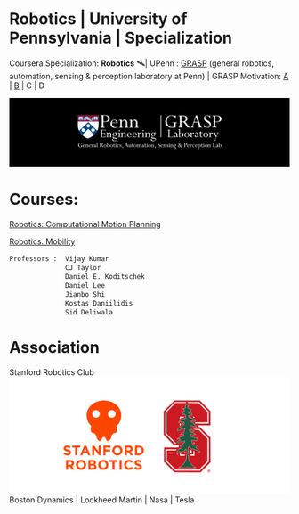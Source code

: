 # Robotics | University of Pennsylvania | Specialization
Coursera Specialization: <b>Robotics</b> 🛰| UPenn : [GRASP](https://www.grasp.upenn.edu/) (general robotics, automation, sensing & perception laboratory at Penn) | GRASP Motivation: [A](https://youtu.be/YQIMGV5vtd4) | [B](https://youtu.be/_sUeGC-8dyk) | C | D

<img src="https://github.com/SKKSaikia/roboticsPenn/blob/master/res/logo-grasp_banner.png">

# Courses:

[Robotics: Computational Motion Planning](https://www.coursera.org/learn/robotics-motion-planning/)

[Robotics: Mobility](https://www.coursera.org/learn/robotics-mobility/)

    Professors :  Vijay Kumar
                  CJ Taylor
                  Daniel E. Koditschek
                  Daniel Lee
                  Jianbo Shi
                  Kostas Daniilidis
                  Sid Deliwala
# Association
Stanford Robotics Club
<img src="https://github.com/SKKSaikia/roboticsPenn/blob/master/res/ssrc.png">
Boston Dynamics | Lockheed Martin | Nasa | Tesla
